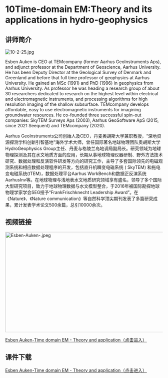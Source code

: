 # 10Time-domain EM:Theory and its applications in hydro-geophysics
## 讲师简介

<img src="https://z4a.net/images/2023/08/28/10-2-25.md.jpg" alt="10-2-25.jpg" border="0" />

Esben Auken is CEO at TEMcompany (former Aarhus GeoInstruments Aps), and adjunct professor at the Department of Geoscience, Aarhus University. He has been Deputy Director at the Geological Survey of Denmark and Greenland and before that full time professor of geophysics at Aarhus University. He gained an MSc (1991) and PhD (1996) in geophysics from Aarhus University. As professor he was heading a research group of about 30 researchers dedicated to research on the highest level within electrical and electromagnetic instruments, and processing algorithms for high resolution imaging of the shallow subsurface. TEMcompany develops affordable, easy to use electromagnetic instruments for imagining groundwater resources. He co-founded three successful spin-out companies: SkyTEM Surveys Aps (2003), Aarhus GeoSoftware ApS (2015, since 2021 Seequent) and TEMcompany (2020).

Aarhus Geolnstruments公司创始人及CEO，丹麦奥胡斯大学兼职教授，“深地资源探测学科创新引智基地”海外学术大师，曾任国际著名地球物理团队奥胡斯大学HydroGeophysics Group主任、丹麦与格陵兰岛地调局副局长。研究领域为地球物理探测及其在水文地质方面的应用，长期从事地球物理仪器研制、野外方法技术研究、数据处理和反演软件研发等方向的研究工作，主导了多套国际领先的电磁观测系统和相应数据处理程序的开发，包括直升机瞬变电磁系统 ( SkyTEM) 和拖电变电磁系统(tTEM)，数据处理平台Aarhus WorkBench和数据正反演系统AarhusInv等。在地球物理与浅地表水文地质研究领域享有盛名，领导了多个国际大型研究项目，致力于地球物理数据与水文模型整合，于2016年被国际勘探地球物理学家学会SEG授予“FrankFrischknecht Leadership Award”。在《Nature》、《Nature communication》等自然科学顶尖期刊发表了多篇研究成果，累计发表学术论文500余篇，总引10000余次。

## 视频链接

<img src="https://s1.imagehub.cc/images/2023/08/28/Esben-Auken-.jpeg" alt="Esben-Auken-.jpeg" border="0" width="550" height="320"/>

[Esben Auken-Time domain EM - Theory and application（点击进入）](https://www.bilibili.com/video/BV1Uh4y1K7e1/?share_source=copy_web)

## 课件下载

[Esben Auken-Time domain EM - Theory and application（点击进入）](https://916aedf0-2a44-4742-b053-7e90f7fc828d.filesusr.com/ugd/478d0c_7419539717e5421dbcd5707bceb389ea.pdf)
